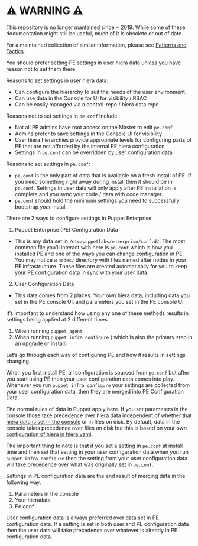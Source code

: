 # ⚠ WARNING ⚠

This repository is no longer mantained since ~ 2019. While some of these documentation might still be useful, much of it is obsolete or out of date.

For a maintained collection of similar information, please see [Patterns and Tactics](https://puppet.com/docs/patterns-and-tactics).

You should prefer setting PE settings in user hiera data unless you have reason not to set them there.

Reasons to set settings in user hiera data: 
 - Can configure the hierarchy to suit the needs of the user environment. 
 - Can use data in the Console for UI for visibility / RBAC
 - Can be easily managed via a control-repo / hiera data repo 

Reasons not to set settings in `pe.conf` include:
 - Not all PE admins have root access on the Master to edit `pe.conf`
 - Admins prefer to save settings in the Console UI for visibility
 - User hiera hierarchies provide appropriate levels for configuring parts of PE that are not afforded by the internal PE hiera configuration  
 - Settings in `pe.conf` can be overridden by user configuration data

Reasons to set settings in `pe.conf`:
 - `pe.conf` is the only part of data that is available on a fresh install of PE.  If you need something right away during install then it should be in `pe.conf`.  Settings in user data will only apply after PE installation is complete and you sync your code / data with code manager.  
 - `pe.conf` should hold the minimum settings you need to successfully bootstrap your install.  

There are 2 ways to configure settings in Puppet Enterprise:

 1. Puppet Enterprise (PE) Configuration Data
  - This is any data set in `/etc/puppetlabs/enterprise/conf.d/`.  The most common file you’ll interact with here is `pe.conf` which is how you installed PE and one of the ways you can change configuration in PE.  You may notice a `nodes/` directory with files named after nodes in your PE infrastructure.  These files are created automatically for you to keep your PE configuration data in sync with your user data.
 2. User Configuration Data
  - This data comes from 2 places.  Your own hiera data, including data you set in the PE console UI, and parameters you set in the PE console UI

It’s important to understand how using any one of these methods results in settings being applied at 2 different times.

 1. When running `puppet agent`
 2. When running `puppet infra configure` ( which is also the primary step in an upgrade or install) 

Let’s go through each way of configuring PE and how it results in settings changing.

When you first install PE, all configuration is sourced from `pe.conf` but after you start using PE then your user configuration data comes into play.  Whenever you run `puppet infra configure` your settings are collected from your user configuration data, then they are merged into PE Configuration Data.  

The normal rules of data in Puppet apply here.  If you set parameters in the console those take precedence over hiera data independent of whether that [hiera data is set in the console](https://puppet.com/docs/pe/2018.1/grouping_and_classifying_nodes.html#task-2210)  or in files on disk.  By default, data in the console takes precedence over files on disk but this is based on your own [configuration of hiera in hiera.yaml](https://puppet.com/docs/pe/2018.1/grouping_and_classifying_nodes.html#task-5039).  

The important thing to note is that if you set a setting in `pe.conf` at install time and then set that setting in your user configuration data when you run `puppet infra configure` then the setting from your user configuration data will take precedence over what was originally set in `pe.conf`.

Settings in PE configuration data are the end result of merging data in the following way.  

 1. Parameters in the console
 2. Your hieradata 
 3. Pe.conf

User configuration data is always preferred over data set in PE configuration data.  If a setting is set in both user and PE configuration data then the user data will take precedence over whatever is already in PE configuration data.
